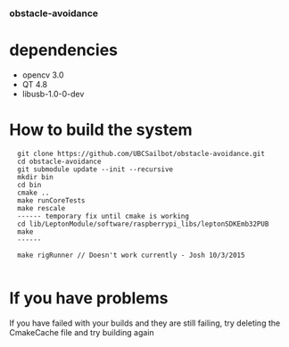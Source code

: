 ### obstacle-avoidance

# dependencies

- opencv 3.0
- QT 4.8
- libusb-1.0-0-dev

# How to build the system

```
  git clone https://github.com/UBCSailbot/obstacle-avoidance.git
  cd obstacle-avoidance
  git submodule update --init --recursive
  mkdir bin
  cd bin
  cmake ..
  make runCoreTests
  make rescale
  ------ temporary fix until cmake is working
  cd lib/LeptonModule/software/raspberrypi_libs/leptonSDKEmb32PUB
  make
  ------

  make rigRunner // Doesn't work currently - Josh 10/3/2015


```

# If you have problems
  If you have failed with your builds and they are still failing, try deleting the CmakeCache file and try building again
